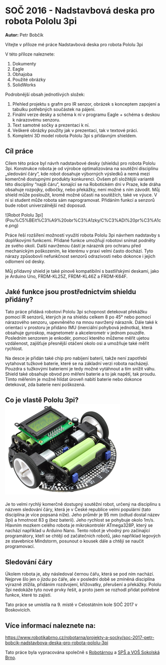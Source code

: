 # SOČ 2016 - Nadstavbová deska pro robota Pololu 3pi
**Autor:** Petr Bobčík

Vítejte v příloze mé práce Nadstavbová deska pro robota Pololu 3pi

V této příloze naleznete: 
1) Dokumenty
1) Eagle
1) Obhajoba
1) Použité obrázky
1) SolidWorks

Podrobnější obsah jednotlivých složek:
1) Přehled projektu s grafm pro IR senzor, obrázek s konceptem zapojení a tabulku potřebných součástek na pájení.
2) Finální verze desky a schéma k ní v programu Eagle + schéma s deskou k nárazovému senzoru.
3) Text samotné sočky a prezentaci k ní.
4) Veškeré obrázky použity jak v prezentaci, tak v textové práci.
5) Kompletní 3D model robota Pololu 3pi s přídavným shieldem.
									

## Cíl práce
<p>Cílem této práce byl návrh nadstavbové desky (shieldu) pro robota Pololu 3pi. Konstrukce robota je od výrobce optimalizována
na soutěžní disciplínu „sledování čáry“, kde robot dosahuje výborných výsledků a nemá mezi komerčně dostupnými produkty konkurenci. Ovšem při složitější variantě této disciplíny “najdi čáru“, konající se na Robotickém dni v Praze, kde dráha obsahuje rozpojky, odbočky, nebo překážky, není možné s ním závodit. Můj shield může posloužit, kromě možné účasti na soutěžích, také ve výuce. V ní si student může
robota sám naprogramovat. Přidáním funkcí a senzorů bude robot univerzálnější než doposud.</p>
![Robot Pololu 3pi](Pou%C5%BEit%C3%A9%20obr%C3%A1zky/C%C3%ADl%20pr%C3%A1ce.png)
<p>Práce řeší rozšíření možností využití robota Pololu 3pi návrhem nadstavby s doplňkovými funkcemi.
Přidané funkce umožňují robotovi snímat podněty ze svého okolí. Další navrženou částí je nárazník pro ochranu před mechanickým poškozením, ke kterému v praxi velmi často dochází. Tyto nárazy způsobovli nefunkčnost senzorů odrazivosti nebo dokonce i jejich odlomení od desky.</p>

   Můj přídavný shield je také pinově kompatibilní s bastlířskými deskami, jako je Arduino Uno, FRDM-KL25Z, FRDM-KL46Z a FRDM-K64F.


## Jaké funkce jsou prostřednictvím shieldu přidány?
   Tato práce přidává robotovi Pololu 3pi schopnost detekovat překážku pomocí IR senzorů, kterých je na shieldu celkem 8 po 45° nebo pomocí nárazového senzoru, upevněného na mnou navržený nárazník. Dále také k orientaci v prostoru je přidáno IMU (inerciální pohybová jednotka), která obsahuje gyroskop, magnetometr a akcelerometr v jednom pouzdře. Posledním senzorem je enkodér, pomocí kterého můžeme měřit ujetou vzdálenost, zajišťuje přesnější otáčení okolo osi a umožňuje také měřit rychlost.

   Na desce je přidán také chip pro nabíjení baterií, takže není zapotřebí vytahovat tužkové baterie, které se na základní verzi robota nacházejí. Pouzdra s tužkovými bateriemi je tedy možné vytáhnout a tím snížit váhu. Shield také obsahuje obvod pro měření baterie a to jak napětí, tak proudu. Tímto měřením je možné hlídat úroveň nabití baterie nebo dokonce detekovat, zda baterie není poškozená.

## Co je vlastě Pololu 3pi? ![Robot Pololu 3pi](Pou%C5%BEit%C3%A9%20obr%C3%A1zky/Pololu%203pi.png)
   Je to velmi rychlý komerčně dostupný soutěžní robot, určený na disciplínu s názvem sledování čáry, která je v České republice velmi populární (tato disciplína je více popsaná níže). Jeho průměr je 95 mm (odtud dostal název 3pi) a hmotnost 83 g (bez baterií). Jeho rychlost se pohybuje okolo 1m/s. Hlavním mozkem celého robota je mikrokontrolér ATmega328P, který se nachází například u Arduino Nano. Tento robot je vhodný pro začínající programátory, kteří se chtějí od začátečních robotů, jako například legových ze stavebnice Mindstorm, posunout o kousek dále a chtějí se naučit programovací.


## Sledování čáry
   Úkolem robota je, aby následoval černou čářu, která se pod ním nachází. Nejprve šlo jen o jízdu po čáře, ale v poslední době se zmíněná disciplína výrazně ztížila, přidáním rozdvojení, křižovatky, přerušení a překážky. Pololu 3pi nedokáže tyto nové prvky řešit, a proto jsem se rozhodl přidat potřebné funkce, které to zajistí.


Tato práce se umístila na 9. místě v Celostátním kole SOČ 2017 v Boskovicích.

## Více informací naleznete na: 
   https://www.robotikabrno.cz/robotarna/projekty-a-socky/soc-2017-petr-bobcik-nadstavbova-deska-pro-robota-pololu-3pi

Tato práce byla vypracována společně s [Robotárnou](www.robotarna.cz) a [SPŠ a VOŠ Sokolská Brno](www.spssbrno.cz).

